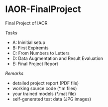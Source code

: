 # IAOR-FinalProject
Final Project of IAOR

*Tasks*
- A: Ininitial setup
- B: First Expiremts
- C: From Numbers to Letters
- D: Data Augmentation and Result Evaluation
- E: Final Project Report

*Remarks*
- detailed project report (PDF file)
- working source code (*.m files)
- your trained models (*.mat file)
- self-generated test data (JPG images) 
